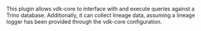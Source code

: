 This plugin allows vdk-core to interface with and execute queries against a Trino database. Additionally, it can collect lineage data, assuming a lineage logger has been provided through the vdk-core configuration.
